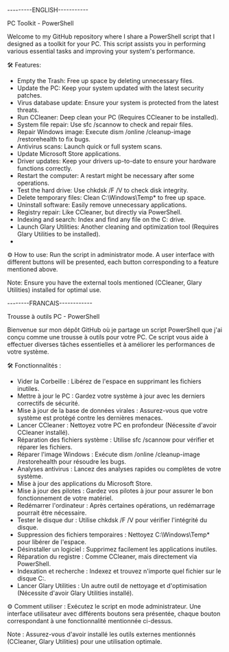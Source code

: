 ---------ENGLISH-----------

PC Toolkit - PowerShell

Welcome to my GitHub repository where I share a PowerShell script that I designed as a toolkit for your PC. 
This script assists you in performing various essential tasks and improving your system's performance.

🛠️ Features:

- Empty the Trash: Free up space by deleting unnecessary files.
- Update the PC: Keep your system updated with the latest security patches.
- Virus database update: Ensure your system is protected from the latest threats.
- Run CCleaner: Deep clean your PC (Requires CCleaner to be installed).
- System file repair: Use sfc /scannow to check and repair files.
- Repair Windows image: Execute dism /online /cleanup-image /restorehealth to fix bugs.
- Antivirus scans: Launch quick or full system scans.
- Update Microsoft Store applications.
- Driver updates: Keep your drivers up-to-date to ensure your hardware functions correctly.
- Restart the computer: A restart might be necessary after some operations.
- Test the hard drive: Use chkdsk /F /V to check disk integrity.
- Delete temporary files: Clean C:\Windows\Temp* to free up space.
- Uninstall software: Easily remove unnecessary applications.
- Registry repair: Like CCleaner, but directly via PowerShell.
- Indexing and search: Index and find any file on the C: drive.
- Launch Glary Utilities: Another cleaning and optimization tool (Requires Glary Utilities to be installed).
- 
⚙️ How to use: Run the script in administrator mode. A user interface with different buttons will be presented, each button corresponding to a feature mentioned above.

Note: Ensure you have the external tools mentioned (CCleaner, Glary Utilities) installed for optimal use.

--------FRANCAIS------------

Trousse à outils PC - PowerShell

Bienvenue sur mon dépôt GitHub où je partage un script PowerShell que j'ai conçu comme une trousse à outils pour votre PC. 
Ce script vous aide à effectuer diverses tâches essentielles et à améliorer les performances de votre système.

🛠️ Fonctionnalités :
- Vider la Corbeille : Libérez de l'espace en supprimant les fichiers inutiles.
- Mettre à jour le PC : Gardez votre système à jour avec les derniers correctifs de sécurité.
- Mise à jour de la base de données virales : Assurez-vous que votre système est protégé contre les dernières menaces.
- Lancer CCleaner : Nettoyez votre PC en profondeur (Nécessite d'avoir CCleaner installé).
- Réparation des fichiers système : Utilise sfc /scannow pour vérifier et réparer les fichiers.
- Réparer l'image Windows : Exécute dism /online /cleanup-image /restorehealth pour résoudre les bugs.
- Analyses antivirus : Lancez des analyses rapides ou complètes de votre système.
- Mise à jour des applications du Microsoft Store.
- Mise à jour des pilotes : Gardez vos pilotes à jour pour assurer le bon fonctionnement de votre matériel.
- Redémarrer l'ordinateur : Après certaines opérations, un redémarrage pourrait être nécessaire.
- Tester le disque dur : Utilise chkdsk /F /V pour vérifier l'intégrité du disque.
- Suppression des fichiers temporaires : Nettoyez C:\Windows\Temp\* pour libérer de l'espace.
- Désinstaller un logiciel : Supprimez facilement les applications inutiles.
- Réparation du registre : Comme CCleaner, mais directement via PowerShell.
- Indexation et recherche : Indexez et trouvez n'importe quel fichier sur le disque C:.
- Lancer Glary Utilities : Un autre outil de nettoyage et d'optimisation (Nécessite d'avoir Glary Utilities installé).

⚙️ Comment utiliser :
Exécutez le script en mode administrateur. Une interface utilisateur avec différents boutons sera présentée, chaque bouton correspondant à une fonctionnalité mentionnée ci-dessus.

Note : Assurez-vous d'avoir installé les outils externes mentionnés (CCleaner, Glary Utilities) pour une utilisation optimale.
